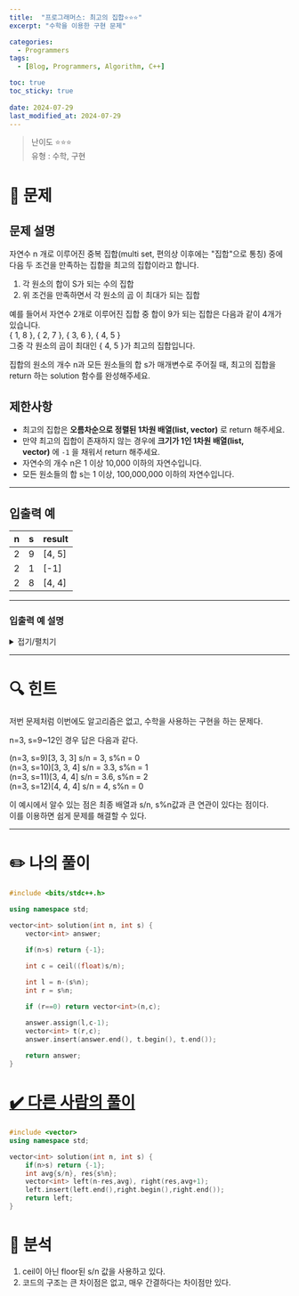 ```yaml
---
title:  "프로그래머스: 최고의 집합⭐⭐⭐"
excerpt: "수학을 이용한 구현 문제"

categories:
  - Programmers
tags:
  - [Blog, Programmers, Algorithm, C++]

toc: true
toc_sticky: true
 
date: 2024-07-29
last_modified_at: 2024-07-29
---
```

> 난이도 ⭐⭐⭐  
> 유형 : 수학, 구현

# 🧐 문제
## 문제 설명

자연수 n 개로 이루어진 중복 집합(multi set, 편의상 이후에는 "집합"으로 통칭) 중에 다음 두 조건을 만족하는 집합을 최고의 집합이라고 합니다.

1. 각 원소의 합이 S가 되는 수의 집합
2. 위 조건을 만족하면서 각 원소의 곱 이 최대가 되는 집합

예를 들어서 자연수 2개로 이루어진 집합 중 합이 9가 되는 집합은 다음과 같이 4개가 있습니다.  
{ 1, 8 }, { 2, 7 }, { 3, 6 }, { 4, 5 }  
그중 각 원소의 곱이 최대인 { 4, 5 }가 최고의 집합입니다.

집합의 원소의 개수 n과 모든 원소들의 합 s가 매개변수로 주어질 때, 최고의 집합을 return 하는 solution 함수를 완성해주세요.

## 제한사항

- 최고의 집합은 **오름차순으로 정렬된 1차원 배열(list, vector)** 로 return 해주세요.
- 만약 최고의 집합이 존재하지 않는 경우에 **크기가 1인 1차원 배열(list, vector)** 에 `-1` 을 채워서 return 해주세요.
- 자연수의 개수 n은 1 이상 10,000 이하의 자연수입니다.
- 모든 원소들의 합 s는 1 이상, 100,000,000 이하의 자연수입니다.

---

## 입출력 예

|n|s|result|
|---|---|---|
|2|9|[4, 5]|
|2|1|[-1]|
|2|8|[4, 4]|

---

### 입출력 예 설명

<details>
<summary>접기/펼치기</summary>

<br>

**입출력 예#1**  
<p>문제의 예시와 같습니다.</p>

**입출력 예#2**  
<p>자연수 2개를 가지고는 합이 1인 집합을 만들 수 없습니다. 따라서 -1이 들어있는 배열을 반환합니다.</p>

**입출력 예#3**  
<p>자연수 2개로 이루어진 집합 중 원소의 합이 8인 집합은 다음과 같습니다.

{ 1, 7 }, { 2, 6 }, { 3, 5 }, { 4, 4 }

그중 각 원소의 곱이 최대인 { 4, 4 }가 최고의 집합입니다.</p>

</details>

---
# 🔍 힌트

저번 문제처럼 이번에도 알고리즘은 없고, 수학을 사용하는 구현을 하는 문제다.  

n=3, s=9~12인 경우 답은 다음과 같다.  

(n=3, s=9)[3, 3, 3] s/n = 3, s%n = 0  
(n=3, s=10)[3, 3, 4] s/n = 3.3, s%n = 1  
(n=3, s=11)[3, 4, 4] s/n = 3.6, s%n = 2  
(n=3, s=12)[4, 4, 4] s/n = 4, s%n = 0  

이 예시에서 알수 있는 점은 최종 배열과 s/n, s%n값과 큰 연관이 있다는 점이다.  
이를 이용하면 쉽게 문제를 해결할 수 있다. 


---
# ✏️ 나의 풀이
```cpp
#include <bits/stdc++.h>

using namespace std;

vector<int> solution(int n, int s) {
    vector<int> answer;

    if(n>s) return {-1};

    int c = ceil((float)s/n);
    
    int l = n-(s%n);
    int r = s%n;

    if (r==0) return vector<int>(n,c);

    answer.assign(l,c-1);
    vector<int> t(r,c);
    answer.insert(answer.end(), t.begin(), t.end());
    
    return answer;
}
```

# [✔️ 다른 사람의 풀이](https://velog.io/@meteoroid/%ED%94%84%EB%A1%9C%EA%B7%B8%EB%9E%98%EB%A8%B8%EC%8A%A4-%ED%8D%BC%EC%A6%90-%EC%A1%B0%EA%B0%81-%EC%B1%84%EC%9A%B0%EA%B8%B0%EB%AC%B8%EC%9E%90%EC%97%B4-%EB%A6%AC%EC%8A%A4%ED%8A%B8%EB%A1%9C-%ED%91%B8%EB%8A%94-%EB%B0%A9%EB%B2%95)
```cpp
#include <vector>
using namespace std;

vector<int> solution(int n, int s) {
    if(n>s) return {-1};
    int avg{s/n}, res{s%n};
    vector<int> left(n-res,avg), right(res,avg+1);
    left.insert(left.end(),right.begin(),right.end());
    return left;
}
```

# 🧐 분석
1. ceil이 아닌 floor된 s/n 값을 사용하고 있다.
2. 코드의 구조는 큰 차이점은 없고, 매우 간결하다는 차이점만 있다.